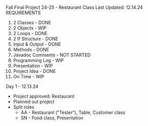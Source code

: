 Fall Final Project 24-25 - Restaurant Class
Last Updated: 12.14.24
REQUIREMENTS
1. 2 Classes - DONE
2. 2 Objects - WIP
3. 2 Loops - DONE
4. 2 If Structure - DONE
5. Input & Output - DONE
6. Methods - DONE
7. Javadoc Comments - NOT STARTED
8. Programming Log - WIP
9. Presentation - WIP
10. Project Idea - DONE
11. On Time - WIP

Day 1 - 12.13.24
- Project approved: Restaurant
- Planned out project
- Split roles
   - AA - Restaurant ("Tester"), Table, Customer class
   - SN - Food class, Presentation

